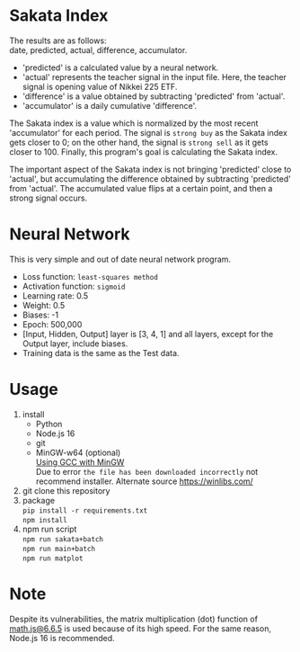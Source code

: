 # Sakata Index
The results are as follows:  
date, predicted, actual, difference, accumulator.

* 'predicted' is a calculated value by a neural network.
* 'actual' represents the teacher signal in the input file. Here, the teacher signal is opening value of Nikkei 225 ETF.
* 'difference' is a value obtained by subtracting 'predicted' from 'actual'.
* 'accumulator' is a daily cumulative 'difference'.

The Sakata index is a value which is normalized by the most recent 'accumulator' for each period. The signal is `strong buy` as the Sakata index gets closer to 0; on the other hand, the signal is `strong sell` as it gets closer to 100. Finally, this program's goal is calculating the Sakata index.  
  
The important aspect of the Sakata index is not bringing 'predicted' close to 'actual', but accumulating the difference obtained by subtracting 'predicted' from 'actual'. The accumulated value flips at a certain point, and then a strong signal occurs.  
# Neural Network
This is very simple and out of date neural network program.  
* Loss function: `least-squares method`
* Activation function: `sigmoid`
* Learning rate: 0.5
* Weight: 0.5
* Biases: -1
* Epoch: 500,000
* [Input, Hidden, Output] layer is [3, 4, 1] and all layers, except for the Output layer, include biases.
* Training data is the same as the Test data.
# Usage
1. install
    * Python
    * Node.js 16
    * git
    * MinGW-w64 (optional)  
        [Using GCC with MinGW](https://code.visualstudio.com/docs/cpp/config-mingw)  
        Due to error `the file has been downloaded incorrectly` not recommend installer. Alternate source https://winlibs.com/
2. git clone this repository
3. package  
    `pip install -r requirements.txt`  
    `npm install`  
4. npm run script  
    `npm run sakata+batch`  
    `npm run main+batch`  
    `npm run matplot`  
# Note 
Despite its vulnerabilities, the matrix multiplication (dot) function of math.js@6.6.5 is used because of its high speed.
For the same reason, Node.js 16 is recommended.  